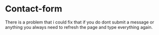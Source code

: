 # Contact-form

There is a problem that i could fix that if you do dont submit a message or anything you always need to refresh the page and type everything again.
